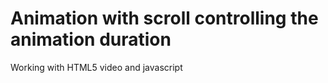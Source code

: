# Animation with scroll controlling the animation duration

Working with HTML5 video and javascript
